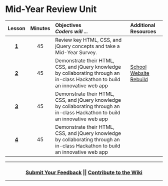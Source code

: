 # Mid-Year Review Unit 

|Lesson|Minutes|Objectives <br> *Coders will ...*|Additional Resources|
|:-------:|:-------:|:-------|:-------|
|[**1**](https://docs.google.com/presentation/d/1MKEa1syKJR3Q2bxeZlMkY7aEWKgD5kR8qKtS4wlejxs/edit#slide=id.g1d0118cf2a_0_406)|45| Review key HTML, CSS, and jQuery concepts and take a Mid-Year Survey. ||
|[**2**](https://docs.google.com/presentation/d/19o4kDNFIBuZ9FvIYVrzWUezzL1CQnTf456UN01HhIGI/edit#slide=id.g469d7f88be_0_6)|45| Demonstrate their HTML, CSS, and jQuery knowledge by collaborating through an in-class Hackathon to build an innovative web app |[School Website Rebuild](https://github.com/ScriptEdcurriculum/curriculum2016/tree/master/year1/units/unitReview/topics/topic3)|
|[**3**](https://docs.google.com/presentation/d/19o4kDNFIBuZ9FvIYVrzWUezzL1CQnTf456UN01HhIGI/edit#slide=id.g46c73300a0_0_22)|45| Demonstrate their HTML, CSS, and jQuery knowledge by collaborating through an in-class Hackathon to build an innovative web app||
|[**4**](https://docs.google.com/presentation/d/19o4kDNFIBuZ9FvIYVrzWUezzL1CQnTf456UN01HhIGI/edit#slide=id.g46c73300a0_0_54)|45| Demonstrate their HTML, CSS, and jQuery knowledge by collaborating through an in-class Hackathon to build an innovative web app ||


----
<h3 align="center"><a href="https://docs.google.com/forms/d/e/1FAIpQLSeLpI-m6UKvIxk97F8R1iidFRaYXJ3dfcUuIjx2Pz0WMfO1SA/viewform">Submit Your Feedback</a> || <a href="https://github.com/ScriptEdcurriculum/curriculum18-19/wiki">Contribute to the Wiki</a> </h3>

----


